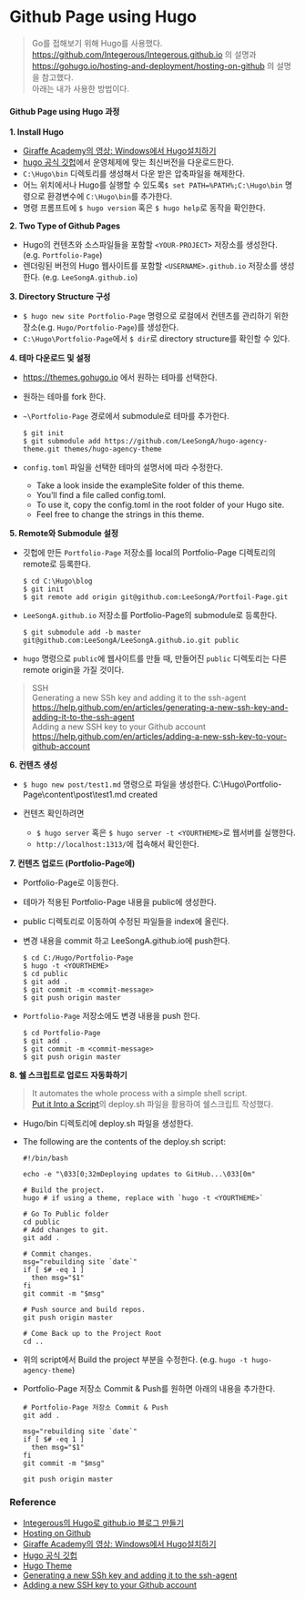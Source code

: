 # Github Page using Hugo

> Go를 접해보기 위해 Hugo를 사용했다.  
> https://github.com/Integerous/Integerous.github.io 의 설명과  
> https://gohugo.io/hosting-and-deployment/hosting-on-github 의 설명을 참고했다.  
> 아래는 내가 사용한 방법이다.  

  
  
#### Github Page using Hugo 과정

  
**1. Install Hugo**

- [Giraffe Academy의 영상: Windows에서 Hugo설치하기](https://gohugo.io/getting-started/installing#windows)
- [hugo 공식 깃헙](https://github.com/gohugoio/hugo/releases)에서 운영체제에 맞는 최신버전을 다운로드한다.
- `C:\Hugo\bin` 디렉토리를 생성해서 다운 받은 압축파일을 해제한다.
- 어느 위치에서나 Hugo를 실행할 수 있도록`$ set PATH=%PATH%;C:\Hugo\bin` 명령으로 환경변수에 `C:\Hugo\bin`를 추가한다.
- 명령 프롬프트에 `$ hugo version` 혹은 `$ hugo help`로 동작을 확인한다.

  
**2. Two Type of Github Pages**

- Hugo의 컨텐츠와 소스파일들을 포함할 `<YOUR-PROJECT>` 저장소를 생성한다. (e.g. `Portfolio-Page`)
- 렌더링된 버전의 Hugo 웹사이트를 포함할 `<USERNAME>.github.io` 저장소를 생성한다. (e.g. `LeeSongA.github.io`)

  
**3. Directory Structure 구성**

- `$ hugo new site Portfolio-Page` 명령으로 로컬에서 컨텐츠를 관리하기 위한 장소(e.g. `Hugo/Portfolio-Page`)를 생성한다.
- `C:\Hugo\Portfolio-Page`에서 `$ dir`로 directory structure를 확인할 수 있다.

  
**4. 테마 다운로드 및 설정**

- https://themes.gohugo.io 에서 원하는 테마를 선택한다.
- 원하는 테마를 fork 한다.
- `~\Portfolio-Page` 경로에서 submodule로 테마를 추가한다.

    ``` 
    $ git init
    $ git submodule add https://github.com/LeeSongA/hugo-agency-theme.git themes/hugo-agency-theme 
    ```

- `config.toml` 파일을 선택한 테마의 설명서에 따라 수정한다.
	- Take a look inside the exampleSite folder of this theme. 
	- You’ll find a file called config.toml. 
	- To use it, copy the config.toml in the root folder of your Hugo site. 
	- Feel free to change the strings in this theme.

  
**5. Remote와 Submodule 설정**

- 깃헙에 만든 `Portfolio-Page` 저장소를 local의 Portfolio-Page 디렉토리의 remote로 등록한다.

    ```
    $ cd C:\Hugo\blog
    $ git init
    $ git remote add origin git@github.com:LeeSongA/Portfoil-Page.git
    ```

- `LeeSongA.github.io` 저장소를 Portfolio-Page의 submodule로 등록한다.

    ```
    $ git submodule add -b master git@github.com:LeeSongA/LeeSongA.github.io.git public
    ```

- `hugo` 명령으로 `public`에 웹사이트를 만들 때, 만들어진 `public` 디렉토리는 다른 remote origin을 가질 것이다.


> SSH <br>
> Generating a new SSh key and adding it to the ssh-agent   
> https://help.github.com/en/articles/generating-a-new-ssh-key-and-adding-it-to-the-ssh-agent   
> Adding a new SSH key to your Github account   
> https://help.github.com/en/articles/adding-a-new-ssh-key-to-your-github-account

  
**6. 컨텐츠 생성**

- `$ hugo new post/test1.md` 명령으로 파일을 생성한다. 
  C:\Hugo\Portfolio-Page\content\post\test1.md created

- 컨텐츠 확인하려면
  - `$ hugo server` 혹은 `$ hugo server -t <YOURTHEME>`로 웹서버를 실행한다.
  - `http://localhost:1313/`에 접속해서 확인한다.

  
**7. 컨텐츠 업로드 (Portfolio-Page에)**

- Portfolio-Page로 이동한다.
- 테마가 적용된 Portfolio-Page 내용을 public에 생성한다.
- public 디렉토리로 이동하여 수정된 파일들을 index에 올린다.
- 변경 내용을 commit 하고 LeeSongA.github.io에 push한다.

    ```
    $ cd C:/Hugo/Portfolio-Page
    $ hugo -t <YOURTHEME> 
    $ cd public
    $ git add .
    $ git commit -m <commit-message>
    $ git push origin master
    ```

- `Portfolio-Page` 저장소에도 변경 내용을 push 한다.

    ```
    $ cd Portfolio-Page
    $ git add .
    $ git commit -m <commit-message>
    $ git push origin master
    ```

  
**8. 쉘 스크립트로 업로드 자동화하기**

> It automates the whole process with a simple shell script.  
> [Put it Into a Script](https://gohugo.io/hosting-and-deployment/hosting-on-github/#put-it-into-a-script)의 deploy.sh 파일을 활용하여 쉘스크립트 작성했다.


- Hugo/bin 디렉토리에 deploy.sh 파일을 생성한다.

- The following are the contents of the deploy.sh script:

    ```
    #!/bin/bash

    echo -e "\033[0;32mDeploying updates to GitHub...\033[0m"

    # Build the project.
    hugo # if using a theme, replace with `hugo -t <YOURTHEME>`

    # Go To Public folder
    cd public
    # Add changes to git.
    git add .

    # Commit changes.
    msg="rebuilding site `date`"
    if [ $# -eq 1 ]
      then msg="$1"
    fi
    git commit -m "$msg"

    # Push source and build repos.
    git push origin master

    # Come Back up to the Project Root
    cd ..
    ```

- 위의 script에서 Build the project 부분을 수정한다. (e.g. `hugo -t hugo-agency-theme`)

- Portfolio-Page 저장소 Commit & Push를 원하면 아래의 내용을 추가한다.

    ```
    # Portfolio-Page 저장소 Commit & Push
    git add .

    msg="rebuilding site `date`"
    if [ $# -eq 1 ]
      then msg="$1"
    fi
    git commit -m "$msg"

    git push origin master
    ```

  
  
  
### Reference
- [Integerous의 Hugo로 github.io 블로그 만들기](https://github.com/Integerous/Integerous.github.io)
- [Hosting on Github](https://gohugo.io/hosting-and-deployment/hosting-on-github)
- [Giraffe Academy의 영상: Windows에서 Hugo설치하기](https://gohugo.io/getting-started/installing#windows)
- [Hugo 공식 깃헙](https://github.com/gohugoio/hugo/releases)
- [Hugo Theme](https://themes.gohugo.io)
- [Generating a new SSh key and adding it to the ssh-agent](https://help.github.com/en/articles/generating-a-new-ssh-key-and-adding-it-to-the-ssh-agent)
- [Adding a new SSH key to your Github account](https://help.github.com/en/articles/adding-a-new-ssh-key-to-your-github-account)
